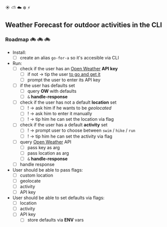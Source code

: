 :sunny: :partly_sunny: :cloud: :snowflake: :zap:
## Weather Forecast for outdoor activities in the CLI

### Roadmap :bike: :bike: :bike:

- Install:
  - [ ] create an alias `go-for-a` so it's accesible via CLI 

- Run:  
  - [ ] check if the user has an [Open Weather](http://openweathermap.org) **API key**  
    - [ ] if not → tip the user [to go and get it](http://openweathermap.org/appid)
    - [ ] prompt the user to enter its API key
  - [ ] if the user has defaults set
    - [ ] query **OW** with defaults
    - [ ] `&` **handle-response**
  - [ ] check if the user has not a default **location** set
    - [ ] ! → ask him if he wants to be _geolocated_
    - [ ] ! → ask him to enter it manually
    - [ ] ! → tip him he can set the location via flag
  - [ ] check if the user has a default **activity** set
    - [ ] ! → prompt user to choose between `swim` / `hike` / `run`
    - [ ] ! → tip him he can set the activity via flag
  - [ ] query [Open Weather](http://openweathermap.org) API 
    - [ ] pass key as arg
    - [ ] pass location as arg
    - [ ] `&` **handle-response**
  - [ ] handle response

- User should be able to pass flags:
  - [ ] custom location
  - [ ] geolocate
  - [ ] activity
  - [ ] API key

- User should be able to set defaults via flags:
  - [ ] location
  - [ ] activity
  - [ ] API key
    - [ ] store defaults via **ENV** vars